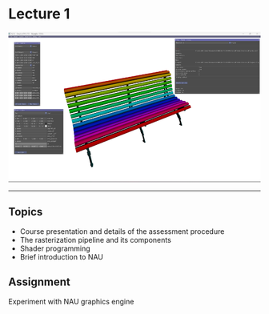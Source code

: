 # Lecture 1

<p align="center">
  <img  src="images/img.png"  height="300" width="550">
</p>

---

## Topics

* Course presentation and details of the assessment procedure
* The rasterization pipeline and its components
* Shader programming
* Brief introduction to NAU

## Assignment

Experiment with NAU graphics engine
